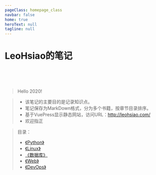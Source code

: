 ```yaml
---
pageClass: homepage_class
navbar: false
home: true
heroText: null
tagline: null
---
```


<h1 id="homepage_title">LeoHsiao的笔记</h1>

<br>
<br>
<br>

> Hello 2020!

> - 该笔记的主要目的是记录知识点。
> - 笔记保存为MarkDown格式，分为多个书籍，按章节目录排序。
> - 基于VuePress显示静态网站，访问URL：<http://leohsiao.com/>
> - 欢迎指正

> 目录：
> - [《Python》](Python/index.md)
> - [《Linux》](Linux/index.md)
> - [《数据库》](Database/index.md)
> - [《Web》](Web/index.md)
> - [《DevOps》](DevOps/index.md)

<br>
<br>
<br>
